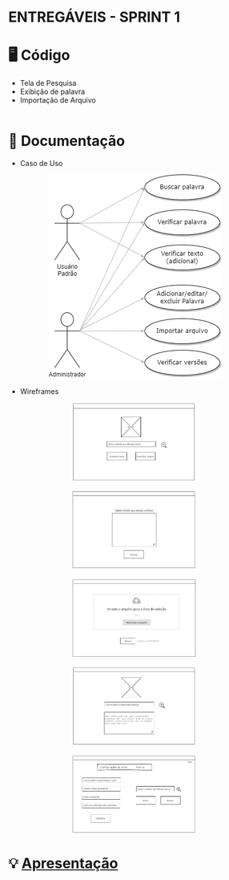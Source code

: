 # ENTREGÁVEIS - SPRINT 1

# :desktop_computer: Código
- Tela de Pesquisa
- Exibição de palavra
- Importação de Arquivo <br/><br/>

# :page_facing_up: Documentação
- Caso de Uso
<p align="center"><img src="https://github.com/EquipeFatec/api-5/blob/main/documents/UC01.png"/></p>

- Wireframes
<p align="center"><img src="https://github.com/EquipeFatec/api-5/blob/main/documents/wireframes/tela1.png" style="width: 50%"/></p>
<p align="center"><img src="https://github.com/EquipeFatec/api-5/blob/main/documents/wireframes/tela2.png" style="width: 50%"/></p>
<p align="center"><img src="https://github.com/EquipeFatec/api-5/blob/main/documents/wireframes/tela3.png" style="width: 50%"/></p>
<p align="center"><img src="https://github.com/EquipeFatec/api-5/blob/main/documents/wireframes/tela4.png" style="width: 50%"/></p>
<p align="center"><img src="https://github.com/EquipeFatec/api-5/blob/main/documents/wireframes/tela5.png" style="width: 50%"/></p>

# :bulb: <a href="https://github.com/EquipeFatec/api-5/blob/main/documents/Apresentacao-Sprint-1.pdf">Apresentação</a>
